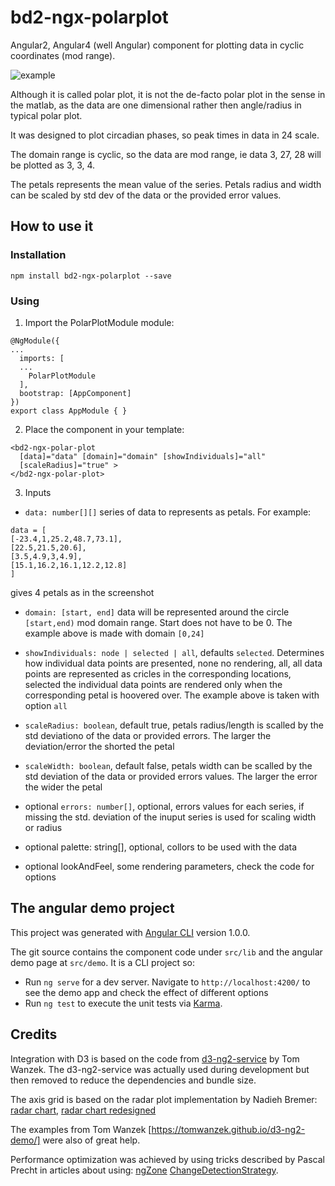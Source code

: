 # bd2-ngx-polarplot

Angular2, Angular4 (well Angular) component for plotting data in cyclic coordinates (mod range).

![example](https://cloud.githubusercontent.com/assets/13380238/25580619/4f443636-2e7a-11e7-9c50-c694b5df9a61.jpg)

Although it is called polar plot, it is not the de-facto polar plot in the sense in the matlab,
as the data are one dimensional rather then angle/radius in typical polar plot.

It was designed to plot circadian phases, so peak times in data in 24 scale.

The domain range is cyclic, so the data are mod range, ie data 3, 27, 28 will be plotted
as 3, 3, 4.

The petals represents the mean value of the series. Petals radius and width can be scaled by std dev of the data or the provided error values.

## How to use it

### Installation

`npm install bd2-ngx-polarplot --save`

### Using

1. Import the PolarPlotModule module:

```
@NgModule({
...
  imports: [
  ...
    PolarPlotModule
  ],
  bootstrap: [AppComponent]
})
export class AppModule { }
```

2. Place the component in your template:

```
<bd2-ngx-polar-plot
  [data]="data" [domain]="domain" [showIndividuals]="all"
  [scaleRadius]="true" >
</bd2-ngx-polar-plot>
```

3. Inputs

- `data: number[][]` series of data to represents as petals.
For example:
```
data = [
[-23.4,1,25.2,48.7,73.1],
[22.5,21.5,20.6],
[3.5,4.9,3,4.9],
[15.1,16.2,16.1,12.2,12.8]
]
```
gives 4 petals as in the screenshot

- `domain: [start, end]` data will be represented around the circle `[start,end)` mod domain range.
Start does not have to be 0. The example above is made with domain `[0,24]`

- `showIndividuals: node | selected | all`, defaults `selected`. Determines how individual data points are presented,
none no rendering, all, all data points are represented as cricles in the corresponding locations, selected the individual
data points are rendered only when the corresponding petal is hoovered over. The example above is taken with option `all`

- `scaleRadius: boolean`, default true, petals radius/length is scalled by the std deviationo of the data or provided errors. The larger the deviation/error the shorted the petal

- `scaleWidth: boolean`, default false, petals width can be scalled by the std deviation of the data or provided errors values. The larger the error the wider the petal

- optional `errors: number[]`, optional, errors values for each series, if missing the std. deviation of the inuput series is used for scaling width or radius

- optional palette: string[], optional, collors to be used with the data
- optional lookAndFeel, some rendering parameters, check the code for options


## The angular demo project

This project was generated with [Angular CLI](https://github.com/angular/angular-cli) version 1.0.0.

The git source contains the component code under `src/lib` and the
angular demo page at `src/demo`. It is a CLI project so:

- Run `ng serve` for a dev server. Navigate to `http://localhost:4200/` to see the demo app and check the effect of different options
- Run `ng test` to execute the unit tests via [Karma](https://karma-runner.github.io).

## Credits

Integration with D3 is based on the code from [d3-ng2-service](https://github.com/tomwanzek/d3-ng2-service)
by Tom Wanzek.
The d3-ng2-service was actually used during development but then removed to reduce the dependencies and bundle size.

The axis grid is based on the radar plot implementation by Nadieh Bremer: [radar chart](https://gist.github.com/nbremer/21746a9668ffdf6d8242), [radar chart redesigned](https://www.visualcinnamon.com/2015/10/different-look-d3-radar-chart.html)

The examples from Tom Wanzek [https://tomwanzek.github.io/d3-ng2-demo/] were also of great help.

Performance optimization was achieved by using tricks described by Pascal Precht in articles about using:
[ngZone](https://blog.thoughtram.io/angular/2017/02/21/using-zones-in-angular-for-better-performance.html) [ChangeDetectionStrategy](https://blog.thoughtram.io/angular/2017/02/02/making-your-angular-app-fast.html).
